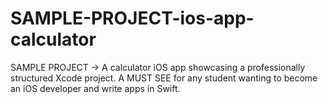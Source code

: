 # SAMPLE-PROJECT-ios-app-calculator
SAMPLE PROJECT → A calculator iOS app showcasing a professionally structured Xcode project. A MUST SEE for any student wanting to become an iOS developer and write apps in Swift.

